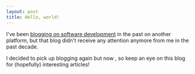 ```yaml
---
layout: post
title: Hello, world!
---
```


I've been [blogging on software development](http://fgheysels.blogspot.com/) in the past on another platform, but that blog didn't receive any attention anymore from me in the past decade.

I decided to pick up blogging again but now , so keep an eye on this blog for (hopefully) interesting articles!